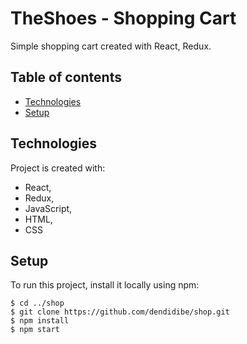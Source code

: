 # TheShoes - Shopping Cart 

Simple shopping cart created with React, Redux.

## Table of contents
* [Technologies](#technologies)
* [Setup](#setup)


## Technologies
Project is created with:
* React,
* Redux, 
* JavaScript, 
* HTML, 
* CSS
## Setup

To run this project, install it locally using npm:

```
$ cd ../shop
$ git clone https://github.com/dendidibe/shop.git
$ npm install
$ npm start
```
